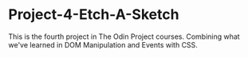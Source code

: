 # Project-4-Etch-A-Sketch

This is the fourth project in The Odin Project courses. Combining what we've learned in DOM Manipulation and Events with CSS.